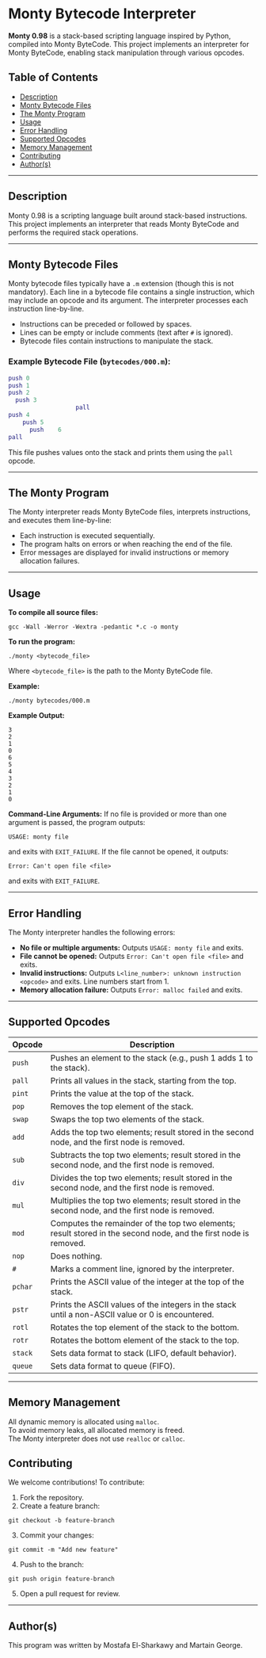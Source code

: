 # Monty Bytecode Interpreter

**Monty 0.98** is a stack-based scripting language inspired by Python, compiled into Monty ByteCode. This project implements an interpreter for Monty ByteCode, enabling stack manipulation through various opcodes.

## Table of Contents
- [Description](#description)
- [Monty Bytecode Files](#monty-bytecode-files)
- [The Monty Program](#the-monty-program)
- [Usage](#usage)
- [Error Handling](#error-handling)
- [Supported Opcodes](#supported-opcodes)
- [Memory Management](#memory-management)
- [Contributing](#contributing)
- [Author(s)](#authors)

---

## Description

Monty 0.98 is a scripting language built around stack-based instructions. This project implements an interpreter that reads Monty ByteCode and performs the required stack operations.

---

## Monty Bytecode Files

Monty bytecode files typically have a `.m` extension (though this is not mandatory). Each line in a bytecode file contains a single instruction, which may include an opcode and its argument. The interpreter processes each instruction line-by-line.

- Instructions can be preceded or followed by spaces.
- Lines can be empty or include comments (text after `#` is ignored).
- Bytecode files contain instructions to manipulate the stack.

### Example Bytecode File (`bytecodes/000.m`):
```m
push 0
push 1
push 2
  push 3
                   pall
push 4
    push 5
      push    6
pall
```
This file pushes values onto the stack and prints them using the `pall` opcode.

---

## The Monty Program

The Monty interpreter reads Monty ByteCode files, interprets instructions, and executes them line-by-line:

- Each instruction is executed sequentially.
- The program halts on errors or when reaching the end of the file.
- Error messages are displayed for invalid instructions or memory allocation failures.

---

## Usage

**To compile all source files:**

```
gcc -Wall -Werror -Wextra -pedantic *.c -o monty
```
**To run the program:**

```
./monty <bytecode_file>
```
Where `<bytecode_file>` is the path to the Monty ByteCode file.

**Example:**

```
./monty bytecodes/000.m
```

**Example Output:**

```
3
2
1
0
6
5
4
3
2
1
0
```
**Command-Line Arguments:**
If no file is provided or more than one argument is passed, the program outputs:
```
USAGE: monty file
```
and exits with `EXIT_FAILURE`.
If the file cannot be opened, it outputs:
```
Error: Can't open file <file>
```
and exits with `EXIT_FAILURE`.

---

## Error Handling

The Monty interpreter handles the following errors:

- **No file or multiple arguments:** Outputs `USAGE: monty file` and exits.
- **File cannot be opened:** Outputs `Error: Can't open file <file>` and exits.
- **Invalid instructions:** Outputs `L<line_number>: unknown instruction <opcode>` and exits. Line numbers start from 1.
- **Memory allocation failure:** Outputs `Error: malloc failed` and exits.

---

## Supported Opcodes

| Opcode | Description                                                                                               |
|--------|-----------------------------------------------------------------------------------------------------------|
| `push`   | Pushes an element to the stack (e.g., push 1 adds 1 to the stack).                                      |
| `pall`   | Prints all values in the stack, starting from the top.                                                  |
| `pint`   | Prints the value at the top of the stack.                                                                |
| `pop`    | Removes the top element of the stack.                                                                    |
| `swap`   | Swaps the top two elements of the stack.                                                                 |
| `add`    | Adds the top two elements; result stored in the second node, and the first node is removed.              |
| `sub`    | Subtracts the top two elements; result stored in the second node, and the first node is removed.         |
| `div`    | Divides the top two elements; result stored in the second node, and the first node is removed.           |
| `mul`    | Multiplies the top two elements; result stored in the second node, and the first node is removed.        |
| `mod`    | Computes the remainder of the top two elements; result stored in the second node, and the first node is removed. |
| `nop`    | Does nothing.                                                                                             |
| `#`      | Marks a comment line, ignored by the interpreter.                                                        |
| `pchar`  | Prints the ASCII value of the integer at the top of the stack.                                           |
| `pstr`   | Prints the ASCII values of the integers in the stack until a non-ASCII value or 0 is encountered.       |
| `rotl`   | Rotates the top element of the stack to the bottom.                                                      |
| `rotr`   | Rotates the bottom element of the stack to the top.                                                      |
| `stack`  | Sets data format to stack (LIFO, default behavior).                                                      |
| `queue`  | Sets data format to queue (FIFO).                                                                         |

---

## Memory Management

All dynamic memory is allocated using `malloc`.  
To avoid memory leaks, all allocated memory is freed.  
The Monty interpreter does not use `realloc` or `calloc`.

## Contributing

We welcome contributions! To contribute:

1. Fork the repository.
2. Create a feature branch:
 ```
git checkout -b feature-branch
 ```
3. Commit your changes:
 ```
git commit -m "Add new feature"
 ```
4. Push to the branch:
 ```
git push origin feature-branch
 ```
5. Open a pull request for review.

---

## Author(s)

This program was written by Mostafa El-Sharkawy and Martain George.

